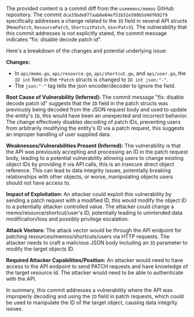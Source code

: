 The provided content is a commit diff from the `usememos/memos` GitHub repository. The commit `dca35bde877aab6e64ef51b52e590b5d48f692f9` specifically addresses a change related to the `ID` field in several API structs (`MemoPatch`, `ResourcePatch`, `ShortcutPatch`, `UserPatch`). The vulnerability that this commit addresses is not explicitly stated, the commit message indicates "fix: disable decode patch id".

Here's a breakdown of the changes and potential underlying issue:

**Changes:**

*   In `api/memo.go`, `api/resource.go`, `api/shortcut.go`, and `api/user.go`, the `ID int` field in the `*Patch` structs is changed to `ID int json:"-"`.
*   The `json:"-"` tag tells the json encoder/decoder to ignore the field.

**Root Cause of Vulnerability (Inferred):**
The commit message "fix: disable decode patch id" suggests that the `ID` field in the patch structs was previously being decoded from the JSON request body and used to update the entity's `ID`, this would have been an unexpected and incorrect behavior. The change effectively disables decoding of patch IDs, preventing users from arbitrarily modifying the entity's ID via a patch request, this suggests an improper handling of user supplied data.

**Weaknesses/Vulnerabilities Present (Inferred):**
The vulnerability is that the API was previously accepting and processing an ID in the patch request body, leading to a potential vulnerability allowing users to change existing object IDs by providing it via API calls, this is an insecure direct object reference. This can lead to data integrity issues, potentially breaking relationships with other objects, or worse, manipulating objects users should not have access to.

**Impact of Exploitation:**
An attacker could exploit this vulnerability by sending a patch request with a modified ID, this would modify the object ID to a potentially attacker controlled value. The attacker could change a memo/resource/shortcut/user's ID, potentially leading to unintended data modification/loss and possibly privilege escalation.

**Attack Vectors:**
The attack vector would be through the API endpoint for patching resources/memos/shortcuts/users via HTTP requests. The attacker needs to craft a malicious JSON body including an `ID` parameter to modify the target objects ID.

**Required Attacker Capabilities/Position:**
An attacker would need to have access to the API endpoint to send PATCH requests and have knowledge of the target resource id. The attacker would need to be able to authenticate with the API.

In summary, this commit addresses a vulnerability where the API was improperly decoding and using the `ID` field in patch requests, which could be used to manipulate the ID of the target object, causing data integrity issues.